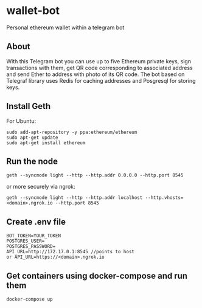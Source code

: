# wallet-bot
Personal ethereum wallet within a telegram bot

## About

With this Telegram bot you can use up to five Ethereum private keys, sign transactions with them, get QR code corresponding to associated address and send Ether to address with photo of its QR code.
The bot based on Telegraf library uses Redis for caching addresses and Posgresql for storing keys.

## Install Geth

For Ubuntu:
```
sudo add-apt-repository -y ppa:ethereum/ethereum
sudo apt-get update
sudo apt-get install ethereum
```

## Run the node
```
geth --syncmode light --http --http.addr 0.0.0.0 --http.port 8545
```
or more securely via ngrok:
```
geth --syncmode light --http --http.addr localhost --http.vhosts=<domain>.ngrok.io --http.port 8545
```

## Create .env file

```
BOT_TOKEN=YOUR_TOKEN
POSTGRES_USER=
POSTGRES_PASSWORD=
API_URL=http://172.17.0.1:8545 //points to host
or API_URL=https://<domain>.ngrok.io
```

## Get containers using docker-compose and run them

```
docker-compose up
```
